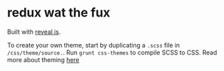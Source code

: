 # redux wat the fux

Built with [reveal.js](https://github.com/hakimel/reveal.js).

To create your own theme, start by duplicating a `.scss` file in `/css/theme/source.`. Run `grunt css-themes` to compile SCSS to CSS. Read more about theming [here](https://github.com/hakimel/reveal.js/blob/master/css/theme/README.md)